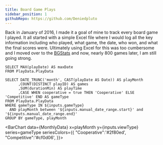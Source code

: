 ```yaml
---
title: Board Game Plays
sidebar_position: 1
githubRepo: https://github.com/Deniedpluto
---
```


Back in January of 2016, I made it a goal of mine to track every board game I played. It all started with a simple Excel file where I would log all the key information including who played, what game, the date, who won, and what the final scores were. Ultimately using Excel for this was too cumbersome and I moved over to the [BGStats](https://www.bgstatsapp.com/) and now, nearly 800 games later, I am still going strong.

```maxData
SELECT MAX(playDate) AS maxDate
FROM PlayData.PlayData
```

<DateRange
    title="Select Date Range"
    name=manual_date_range
    start=2015-11-01
    end=${maxData}
/>

<ButtonGroup title="View Type" name=viewType>
    <ButtonGroupItem valueLabel="Games" value="games" default/>
    <ButtonGroupItem valueLabel="Time" value="playTime"/>
</ButtonGroup>

<ButtonGroup title="Game Type" name=gameType>
    <ButtonGroupItem valueLabel="Both" value="('Cooperative', 'Competitive')" default/>
    <ButtonGroupItem valueLabel="Competitive" value="('Competitive')"/>
    <ButtonGroupItem valueLabel="Cooperative" value="('Cooperative')"/>
</ButtonGroup>





```MonthlyData
SELECT DATE_TRUNC('month', CAST(playDate AS Date)) AS playMonth
      ,COUNT(DISTINCT playID) AS games
      ,SUM(durationMin) AS playTime
      ,CASE WHEN cooperative = true THEN 'Cooperative' ELSE 'Competitive' END AS gameType
FROM PlayData.PlayData
WHERE gameType IN ${inputs.gameType}
  AND playMonth between '${inputs.manual_date_range.start}' and '${inputs.manual_date_range.end}'
GROUP BY gameType, playMonth
```

<BarChart data={MonthlyData}
    x=playMonth
    y={inputs.viewType}
    series=gameType
    seriesColors={{ 
        "Cooperative":'#2f80ed',
        "Competitive":'#cf0d06',
    }}>
    <ReferenceArea xMin='2023-12-01' xMax='2025-01-01' label='New Baby'/>
</BarChart>